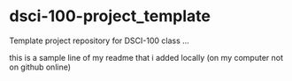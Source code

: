 # dsci-100-project_template
Template project repository for DSCI-100 class ...


this is a sample line of my readme that i added locally (on my computer not on github online)